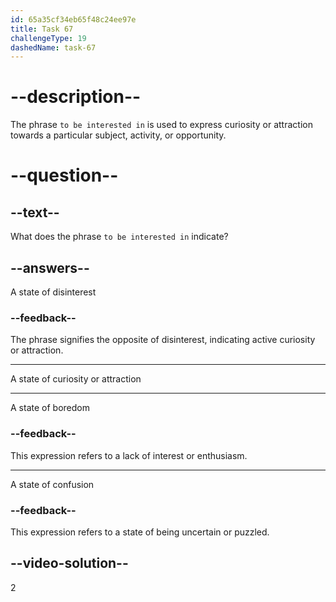 ```yaml
---
id: 65a35cf34eb65f48c24ee97e
title: Task 67
challengeType: 19
dashedName: task-67
---
```


# --description--

The phrase `to be interested in` is used to express curiosity or attraction towards a particular subject, activity, or opportunity.

# --question--

## --text--

What does the phrase `to be interested in` indicate?

## --answers--

A state of disinterest

### --feedback--

The phrase signifies the opposite of disinterest, indicating active curiosity or attraction.

---

A state of curiosity or attraction

---

A state of boredom

### --feedback--

This expression refers to a lack of interest or enthusiasm.

---

A state of confusion

### --feedback--

This expression refers to a state of being uncertain or puzzled.

## --video-solution--

2
